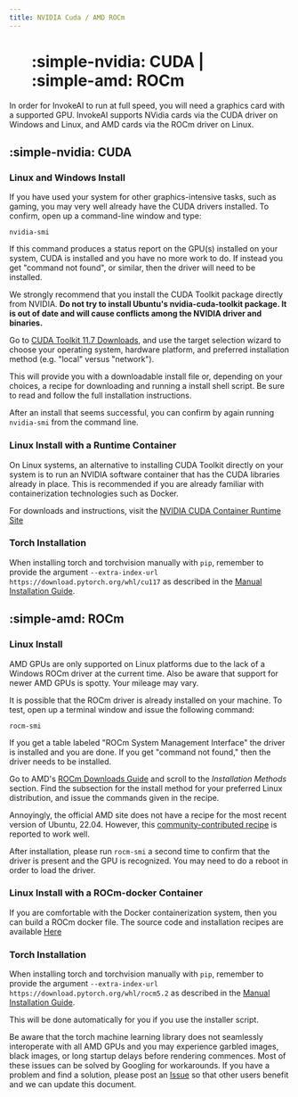 ```yaml
---
title: NVIDIA Cuda / AMD ROCm
---
```


<figure markdown>

# :simple-nvidia: CUDA | :simple-amd: ROCm

</figure>

In order for InvokeAI to run at full speed, you will need a graphics
card with a supported GPU. InvokeAI supports NVidia cards via the CUDA
driver on Windows and Linux, and AMD cards via the ROCm driver on Linux.

## :simple-nvidia: CUDA

### Linux and Windows Install

If you have used your system for other graphics-intensive tasks, such
as gaming, you may very well already have the CUDA drivers
installed. To confirm, open up a command-line window and type:

```
nvidia-smi
```

If this command produces a status report on the GPU(s) installed on
your system, CUDA is installed and you have no more work to do. If
instead you get "command not found", or similar, then the driver will
need to be installed.

We strongly recommend that you install the CUDA Toolkit package
directly from NVIDIA. **Do not try to install Ubuntu's
nvidia-cuda-toolkit package. It is out of date and will cause
conflicts among the NVIDIA driver and binaries.**

Go to [CUDA Toolkit 11.7
Downloads](https://developer.nvidia.com/cuda-11-7-0-download-archive),
and use the target selection wizard to choose your operating system,
hardware platform, and preferred installation method (e.g. "local"
versus "network").

This will provide you with a downloadable install file or, depending
on your choices, a recipe for downloading and running a install shell
script. Be sure to read and follow the full installation instructions.

After an install that seems successful, you can confirm by again
running `nvidia-smi` from the command line.

### Linux Install with a Runtime Container

On Linux systems, an alternative to installing CUDA Toolkit directly on
your system is to run an NVIDIA software container that has the CUDA
libraries already in place. This is recommended if you are already 
familiar with containerization technologies such as Docker.

For downloads and instructions, visit the [NVIDIA CUDA Container
Runtime Site](https://developer.nvidia.com/nvidia-container-runtime)

### Torch Installation

When installing torch and torchvision manually with `pip`, remember to provide
the argument `--extra-index-url
https://download.pytorch.org/whl/cu117` as described in the [Manual
Installation Guide](020_INSTALL_MANUAL.md).

## :simple-amd: ROCm

### Linux Install

AMD GPUs are only supported on Linux platforms due to the lack of a
Windows ROCm driver at the current time. Also be aware that support
for newer AMD GPUs is spotty. Your mileage may vary.

It is possible that the ROCm driver is already installed on your
machine. To test, open up a terminal window and issue the following
command:

```
rocm-smi
```

If you get a table labeled "ROCm System Management Interface" the
driver is installed and you are done. If you get "command not found,"
then the driver needs to be installed.

Go to AMD's [ROCm Downloads
Guide](https://rocmdocs.amd.com/en/latest/Installation_Guide/Installation_new.html#installation-methods)
and scroll to the _Installation Methods_ section. Find the subsection
for the install method for your preferred Linux distribution, and
issue the commands given in the recipe.

Annoyingly, the official AMD site does not have a recipe for the most
recent version of Ubuntu, 22.04. However, this [community-contributed
recipe](https://novaspirit.github.io/amdgpu-rocm-ubu22/) is reported
to work well.

After installation, please run `rocm-smi` a second time to confirm
that the driver is present and the GPU is recognized. You may need to
do a reboot in order to load the driver.

### Linux Install with a ROCm-docker Container

If you are comfortable with the Docker containerization system, then
you can build a ROCm docker file. The source code and installation
recipes are available
[Here](https://github.com/RadeonOpenCompute/ROCm-docker/blob/master/quick-start.md)

### Torch Installation

When installing torch and torchvision manually with `pip`, remember to provide
the argument `--extra-index-url
https://download.pytorch.org/whl/rocm5.2` as described in the [Manual
Installation Guide](020_INSTALL_MANUAL.md).

This will be done automatically for you if you use the installer
script.

Be aware that the torch machine learning library does not seamlessly
interoperate with all AMD GPUs and you may experience garbled images,
black images, or long startup delays before rendering commences. Most
of these issues can be solved by Googling for workarounds. If you have
a problem and find a solution, please post an
[Issue](https://github.com/invoke-ai/InvokeAI/issues) so that other
users benefit and we can update this document.
